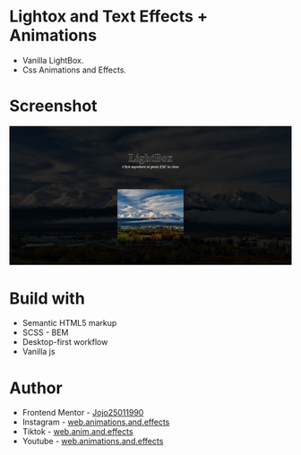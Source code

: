 # Lightox and Text Effects + Animations

- Vanilla LightBox.
- Css Animations and Effects.

# Screenshot

![](./Screenshot%20Simple%20LightBox.png)

# Build with

- Semantic HTML5 markup
- SCSS - BEM
- Desktop-first workflow
- Vanilla js

# Author

- Frontend Mentor - [Jojo25011990](https://www.frontendmentor.io/profile/Jojo25011990)
- Instagram - [web.animations.and.effects](https://www.instagram.com/web.animations.and.effects)
- Tiktok - [web.anim.and.effects](https://www.tiktok.com/@web.anim.and.effects)
- Youtube - [web.animations.and.effects](https://www.youtube.com/@web.animations.and.effects)
